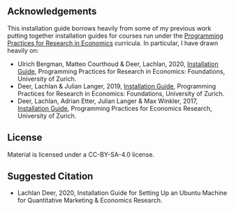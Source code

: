 ## Acknowledgements

This installation guide borrows heavily from some of my previous work putting together installation guides for courses run under the [Programming Practices for Research in Economics](https://pp4rs.github.io/) curricula. 
In particular, I have drawn heavily on:

* Ulrich Bergman, Matteo Courthoud & Deer, Lachlan, 2020, [Installation Guide](https://pp4rs.github.io/2020-uzh-installation-guide/), Programming Practices for Research in Economics: Foundations, University of Zurich.
* Deer, Lachlan & Julian Langer, 2019, [Installation Guide](https://pp4rs.github.io/foundations-installation-guide/), Programming Practices for Research in Economics: Foundations, University of Zurich.
* Deer, Lachlan, Adrian Etter, Julian Langer & Max Winkler, 2017, [Installation Guide](https://pp4rs.github.io/2017-uzh-installation-guide/), Programming Practices for Economics Research, University of Zurich.

## License

Material is licensed under a CC-BY-SA-4.0 license.

## Suggested Citation

* Lachlan Deer, 2020, Installation Guide for Setting Up an Ubuntu Machine for Quantitative Marketing & Economics Research.